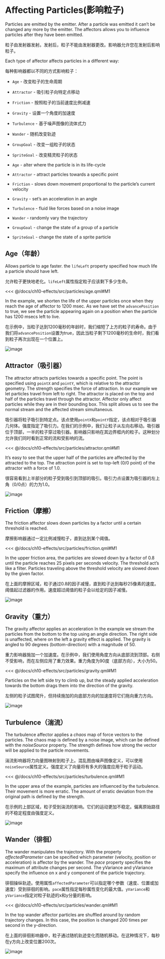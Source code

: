 # Affecting Particles(影响粒子)

Particles are emitted by the emitter. After a particle was emitted it can’t be changed any more by the emitter. The affectors allows you to influence particles after they have been emitted.

粒子由发射器发射。发射后，粒子不能由发射器更改。影响器允许您在发射后影响粒子。


Each type of affector affects particles in a different way:

每种影响器都以不同的方式影响粒子：

* `Age` - 改变粒子的生命周期
* `Attractor` - 吸引粒子向特定点移动
* `Friction` - 按照粒子的当前速度比例减速
* `Gravity` - 设置一个角度的加速度
* `Turbulence` - 基于噪声图像的流体式力
* `Wander` - 随机改变轨迹
* `GroupGoal` - 改变一组粒子的状态
* `SpriteGoal` - 改变精灵粒子的状态


* `Age` - alter where the particle is in its life-cycle
* `Attractor` - attract particles towards a specific point
* `Friction` - slows down movement proportional to the particle’s current velocity
* `Gravity` - set’s an acceleration in an angle
* `Turbulence` - fluid like forces based on a noise image
* `Wander` -  randomly vary the trajectory
* `GroupGoal` -  change the state of a group of a particle
* `SpriteGoal` - change the state of a sprite particle

## Age（年龄）

Allows particle to age faster. the `lifeLeft` property specified how much life a particle should have left.

允许粒子更快地老化。`lifeLeft`属性指定粒子应该剩下多少生命。


<<< @/docs/ch10-effects/src/particles/age.qml#M1

In the example, we shorten the life of the upper particles once when they reach the age of affector to 1200 msec. As we have set the `advancePosition` to true, we see the particle appearing again on a position when the particle has 1200 msecs left to live.

在示例中，当粒子达到1200毫秒的年龄时，我们缩短了上方的粒子的寿命。由于我们将`advancePosition`设置为true，因此当粒子剩下1200毫秒的生命时，我们看到粒子再次出现在一个位置上。

![image](./assets/age.png)

## Attractor（吸引器）

The attractor attracts particles towards a specific point. The point is specified using `pointX` and `pointY`, which is relative to the attractor geometry. The strength specifies the force of attraction. In our example we let particles travel from left to right. The attractor is placed on the top and half of the particles travel through the attractor. Affector only affect particles while they are in their bounding box. This split allows us to see the normal stream and the affected stream simultaneous.

吸引器将粒子吸引到特定点。该点使用`pointX`和`pointY`指定，该点相对于吸引器几何体。强度指定了吸引力。在我们的示例中，我们让粒子从左向右移动。吸引器位于顶部，一半的粒子穿过吸引器。影响器只影响在其边界框内的粒子。这种划分允许我们同时看到正常的流和受影响的流。


<<< @/docs/ch10-effects/src/particles/attractor.qml#M1

It’s easy to see that the upper half of the particles are affected by the attracted to the top. The attraction point is set to top-left (0/0 point) of the attractor with a force of 1.0.

很容易看到上半部分的粒子受到吸引到顶部的吸引。吸引力点设置为吸引器的左上角（0/0点）的力为1.0。

![image](./assets/attractor.png)

## Friction（摩擦）

The friction affector slows down particles by a factor until a certain threshold is reached.

摩擦影响器通过一定比例减慢粒子，直到达到某个阈值。

<<< @/docs/ch10-effects/src/particles/friction.qml#M1

In the upper friction area, the particles are slowed down by a factor of 0.8 until the particle reaches 25 pixels per seconds velocity. The threshold act’s like a filter. Particles traveling above the threshold velocity are slowed down by the given factor.

在上面的摩擦区域，粒子通过0.8的因子减慢，直到粒子达到每秒25像素的速度。阈值起过滤器的作用。速度超过阈值的粒子会以给定的因子减慢。

![image](./assets/friction.png)

## Gravity（重力）

The gravity affector applies an acceleration In the example we stream the particles from the bottom to the top using an angle direction. The right side is unaffected, where on the left a gravity effect is applied. The gravity is angled to 90 degrees (bottom-direction) with a magnitude of 50.

重力影响器施加一个加速度。在示例中，我们使用角度方向从底部流到顶部。右侧不受影响，而在左侧应用了重力效果。重力角度为90度（底部方向），大小为50。

<<< @/docs/ch10-effects/src/particles/gravity.qml#M1

Particles on the left side try to climb up, but the steady applied acceleration towards the bottom drags them into the direction of the gravity.

左侧的粒子试图爬升，但持续施加的向底部方向的加速度将它们拖向重力方向。

![image](./assets/gravity.png)

## Turbulence（湍流）

The turbulence affector applies a *chaos* map of force vectors to the particles. The chaos map is defined by a noise image, which can be defined with the *noiseSource* property. The strength defines how strong the vector will be applied to the particle movements.

湍流影响器将力向量图映射到粒子上。混乱图由噪声图像定义，可以使用`noiseSource`属性定义。强度定义了向量将有多大的强度应用于粒子运动。


<<< @/docs/ch10-effects/src/particles/turbulence.qml#M1

In the upper area of the example, particles are influenced by the turbulence. Their movement is more erratic. The amount of erratic deviation from the original path is defined by the strength.

在示例的上部区域，粒子受到湍流的影响。它们的运动更加不稳定。偏离原始路径的不稳定程度由强度定义。

![image](./assets/turbulence.png)

## Wander（徘徊）

The wander manipulates the trajectory. With the property *affectedParameter* can be specified which parameter (velocity, position or acceleration) is affector by the wander. The *pace* property specifies the maximum of attribute changes per second. The yVariance and yVariance specify the influence on x and y component of the particle trajectory.

徘徊操纵轨迹。使用属性`affectedParameter`可以指定哪个参数（速度、位置或加速度）受到徘徊的影响。`pace`属性指定每秒属性变化的最大值。`yVariance`和`yVariance`指定对粒子轨迹的x和y分量的影响。

<<< @/docs/ch10-effects/src/particles/wander.qml#M1

In the top wander affector particles are shuffled around by random trajectory changes. In this case, the position is changed 200 times per second in the y-direction.

在上面的徘徊影响器中，粒子通过随机轨迹变化而随机移动。在这种情况下，每秒在y方向上改变位置200次。

![image](./assets/wander.png)
